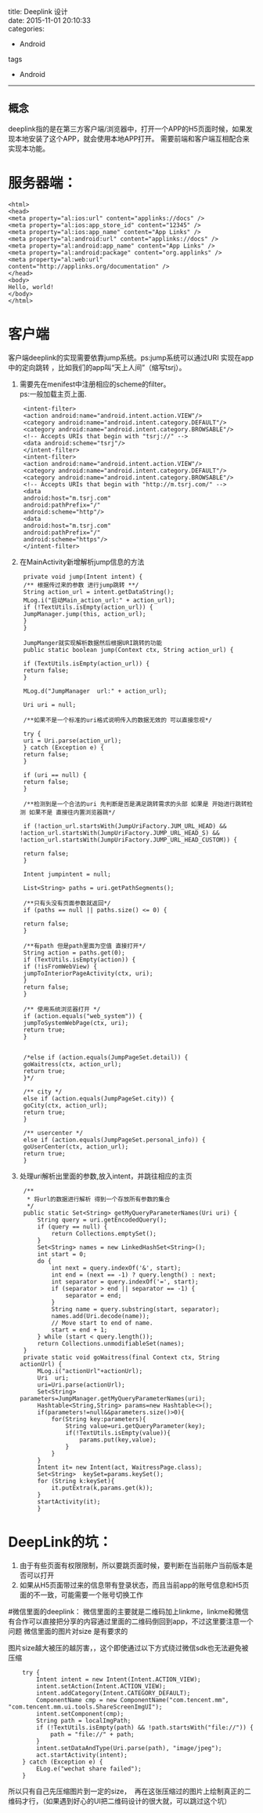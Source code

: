 title: Deeplink 设计    
date: 2015-11-01 20:10:33    
categories:    
- Android    
   
tags   
- Android    
---


## 概念  

deeplink指的是在第三方客户端/浏览器中，打开一个APP的H5页面时候，如果发现本地安装了这个APP，就会使用本地APP打开。
需要前端和客户端互相配合来实现本功能。

# 服务器端：

    <html>
    <head>
    <meta property="al:ios:url" content="applinks://docs" />
    <meta property="al:ios:app_store_id" content="12345" />
    <meta property="al:ios:app_name" content="App Links" />
    <meta property="al:android:url" content="applinks://docs" />
    <meta property="al:android:app_name" content="App Links" />
    <meta property="al:android:package" content="org.applinks" />
    <meta property="al:web:url"
    content="http://applinks.org/documentation" />
    </head>
    <body>
    Hello, world!
    </body>
    </html>

# 客户端  
客户端deeplink的实现需要依靠jump系统。ps:jump系统可以通过URI 实现在app中的定向跳转 ，比如我们的app叫“天上人间”（缩写tsrj）。 

1. 需要先在menifest中注册相应的scheme的filter。  
   ps:一般加载主页上面.


        <intent-filter>
        <action android:name="android.intent.action.VIEW"/>
        <category android:name="android.intent.category.DEFAULT"/>
        <category android:name="android.intent.category.BROWSABLE"/>
        <!-- Accepts URIs that begin with "tsrj://" -->
        <data android:scheme="tsrj"/>
        </intent-filter>
        <intent-filter>
        <action android:name="android.intent.action.VIEW"/>
        <category android:name="android.intent.category.DEFAULT"/>
        <category android:name="android.intent.category.BROWSABLE"/>
        <!-- Accepts URIs that begin with "http://m.tsrj.com/" -->
        <data
        android:host="m.tsrj.com"
        android:pathPrefix="/"
        android:scheme="http"/>
        <data
        android:host="m.tsrj.com"
        android:pathPrefix="/"
        android:scheme="https"/>
        </intent-filter>
    
2. 在MainActivity新增解析jump信息的方法


        private void jump(Intent intent) {
        /** 根据传过来的参数 进行jump跳转 **/
        String action_url = intent.getDataString();
        MLog.i("启动Main_action_url:" + action_url);
        if (!TextUtils.isEmpty(action_url)) {
        JumpManager.jump(this, action_url);
        } 
        }
        
        JumpManger就实现解析数据然后根据URI跳转的功能
        public static boolean jump(Context ctx, String action_url) {
        
        if (TextUtils.isEmpty(action_url)) {
        return false;
        }
        
        MLog.d("JumpManager  url:" + action_url);
        
        Uri uri = null;
        
        /**如果不是一个标准的uri格式说明传入的数据无效的 可以直接忽视*/
        
        try {
        uri = Uri.parse(action_url);
        } catch (Exception e) {
        return false;
        }
        
        if (uri == null) {
        return false;
        }
        
        /**检测到是一个合法的uri 先判断是否是满足跳转需求的头部 如果是 开始进行跳转检测 如果不是 直接往内置浏览器跳*/
        
        if (!action_url.startsWith(JumpUriFactory.JUM_URL_HEAD) && !action_url.startsWith(JumpUriFactory.JUMP_URL_HEAD_S) && !action_url.startsWith(JumpUriFactory.JUMP_URL_HEAD_CUSTOM)) {
        
        return false;
        }
        
        Intent jumpintent = null;
        
        List<String> paths = uri.getPathSegments();
        
        /**只有头没有页面参数就返回*/
        if (paths == null || paths.size() <= 0) {
        
        return false;
        }
        
        /**有path 但是path里面为空值 直接打开*/
        String action = paths.get(0);
        if (TextUtils.isEmpty(action)) {
        if (!isFromWebView) {
        jumpToInteriorPageActivity(ctx, uri);
        }
        return false;
        }
        
        /** 使用系统浏览器打开 */
        if (action.equals("web_system")) {
        jumpToSystemWebPage(ctx, uri);
        return true;
        }
        
        
        /*else if (action.equals(JumpPageSet.detail)) {
        goWaitress(ctx, action_url);
        return true;
        }*/
        
        /** city */
        else if (action.equals(JumpPageSet.city)) {
        goCity(ctx, action_url);
        return true;
        }
        
        /** usercenter */
        else if (action.equals(JumpPageSet.personal_info)) {
        goUserCenter(ctx, action_url);
        return true;
        }


3. 处理uri解析出里面的参数,放入intent，并跳往相应的主页


        /**
         * 将url的数据进行解析 得到一个存放所有参数的集合
         */
        public static Set<String> getMyQueryParameterNames(Uri uri) {
            String query = uri.getEncodedQuery();
            if (query == null) {
                return Collections.emptySet();
            }
            Set<String> names = new LinkedHashSet<String>();
            int start = 0;
            do {
                int next = query.indexOf('&', start);
                int end = (next == -1) ? query.length() : next;
                int separator = query.indexOf('=', start);
                if (separator > end || separator == -1) {
                    separator = end;
                }
                String name = query.substring(start, separator);
                names.add(Uri.decode(name));
                // Move start to end of name.
                start = end + 1;
            } while (start < query.length());
            return Collections.unmodifiableSet(names);
        }
        private static void goWaitress(final Context ctx, String actionUrl) {
            MLog.i("actionUrl"+actionUrl);
            Uri  uri;
            uri=Uri.parse(actionUrl);
            Set<String>  parameters=JumpManager.getMyQueryParameterNames(uri);
            Hashtable<String,String> params=new Hashtable<>();
            if(parameters!=null&&parameters.size()>0){
                for(String key:parameters){
                    String value=uri.getQueryParameter(key);
                    if(!TextUtils.isEmpty(value)){
                        params.put(key,value);
                    }
                }
            }
            Intent it= new Intent(act, WaitressPage.class);
            Set<String>  keySet=params.keySet();
            for (String k:keySet){
                it.putExtra(k,params.get(k));
            }
            startActivity(it);
            }



# DeepLink的坑： 

1. 由于有些页面有权限限制，所以要跳页面时候，要判断在当前账户当前版本是否可以打开
2. 如果从H5页面带过来的信息带有登录状态，而且当前app的账号信息和H5页面的不一致，可能需要一个账号切换工作


#微信里面的deeplink：
微信里面的主要就是二维码加上linkme，linkme和微信有合作可以直接把分享的内容通过里面的二维码倒回到app，不过这里要注意一个问题
微信里面的图片对size 是有要求的

图片size越大被压的越厉害，，这个即使通过以下方式绕过微信sdk也无法避免被压缩

        try {
            Intent intent = new Intent(Intent.ACTION_VIEW);
            intent.setAction(Intent.ACTION_VIEW);
            intent.addCategory(Intent.CATEGORY_DEFAULT);
            ComponentName cmp = new ComponentName("com.tencent.mm", "com.tencent.mm.ui.tools.ShareScreenImgUI");
            intent.setComponent(cmp);
            String path = localImgPath;
            if (!TextUtils.isEmpty(path) && !path.startsWith("file://")) {
                path = "file://" + path;
            }
            intent.setDataAndType(Uri.parse(path), "image/jpeg");
            act.startActivity(intent);
        } catch (Exception e) {
            ELog.e("wechat share failed");
        }
        
 所以只有自己先压缩图片到一定的size，  再在这张压缩过的图片上绘制真正的二维码才行，（如果遇到好心的UI把二维码设计的很大就，可以跳过这个坑）
 



